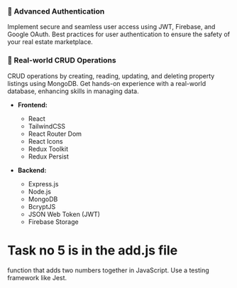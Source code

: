 ### 🔑 Advanced Authentication
Implement secure and seamless user access using JWT, Firebase, and Google OAuth. Best practices for user authentication to ensure the safety of your real estate marketplace.

### 🏡 Real-world CRUD Operations
CRUD operations by creating, reading, updating, and deleting property listings using MongoDB. Get hands-on experience with a real-world database, enhancing skills in managing data.


- **Frontend:**
  - React
  - TailwindCSS
  - React Router Dom
  - React Icons
  - Redux Toolkit
  - Redux Persist

- **Backend:**
  - Express.js
  - Node.js
  - MongoDB
  - BcryptJS
  - JSON Web Token (JWT)
  - Firebase Storage

# Task no 5 is in the add.js file
function that adds two numbers together in JavaScript. Use a
testing framework like Jest.
